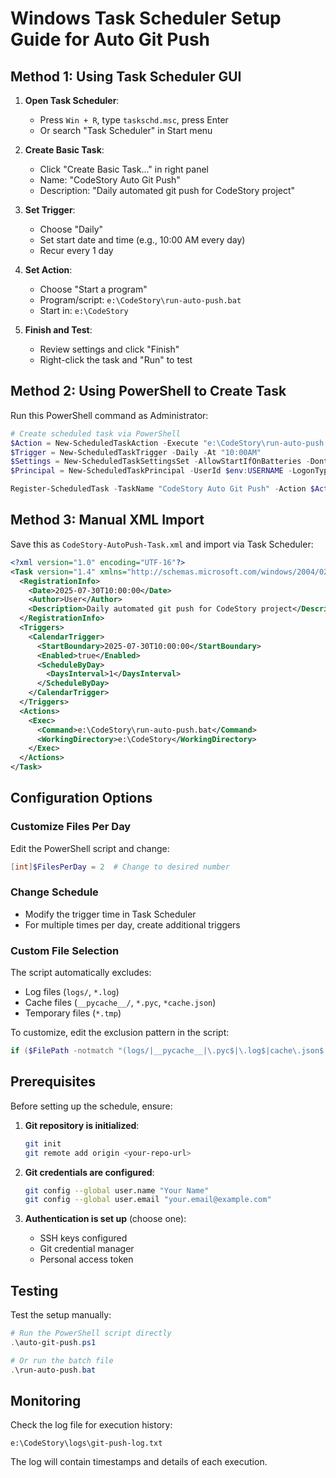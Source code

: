 # Windows Task Scheduler Setup Guide for Auto Git Push

## Method 1: Using Task Scheduler GUI

1. **Open Task Scheduler**:
   - Press `Win + R`, type `taskschd.msc`, press Enter
   - Or search "Task Scheduler" in Start menu

2. **Create Basic Task**:
   - Click "Create Basic Task..." in right panel
   - Name: "CodeStory Auto Git Push"
   - Description: "Daily automated git push for CodeStory project"

3. **Set Trigger**:
   - Choose "Daily"
   - Set start date and time (e.g., 10:00 AM every day)
   - Recur every 1 day

4. **Set Action**:
   - Choose "Start a program"
   - Program/script: `e:\CodeStory\run-auto-push.bat`
   - Start in: `e:\CodeStory`

5. **Finish and Test**:
   - Review settings and click "Finish"
   - Right-click the task and "Run" to test

## Method 2: Using PowerShell to Create Task

Run this PowerShell command as Administrator:

```powershell
# Create scheduled task via PowerShell
$Action = New-ScheduledTaskAction -Execute "e:\CodeStory\run-auto-push.bat" -WorkingDirectory "e:\CodeStory"
$Trigger = New-ScheduledTaskTrigger -Daily -At "10:00AM"
$Settings = New-ScheduledTaskSettingsSet -AllowStartIfOnBatteries -DontStopIfGoingOnBatteries -StartWhenAvailable
$Principal = New-ScheduledTaskPrincipal -UserId $env:USERNAME -LogonType Interactive

Register-ScheduledTask -TaskName "CodeStory Auto Git Push" -Action $Action -Trigger $Trigger -Settings $Settings -Principal $Principal -Description "Daily automated git push for CodeStory project"
```

## Method 3: Manual XML Import

Save this as `CodeStory-AutoPush-Task.xml` and import via Task Scheduler:

```xml
<?xml version="1.0" encoding="UTF-16"?>
<Task version="1.4" xmlns="http://schemas.microsoft.com/windows/2004/02/mit/task">
  <RegistrationInfo>
    <Date>2025-07-30T10:00:00</Date>
    <Author>User</Author>
    <Description>Daily automated git push for CodeStory project</Description>
  </RegistrationInfo>
  <Triggers>
    <CalendarTrigger>
      <StartBoundary>2025-07-30T10:00:00</StartBoundary>
      <Enabled>true</Enabled>
      <ScheduleByDay>
        <DaysInterval>1</DaysInterval>
      </ScheduleByDay>
    </CalendarTrigger>
  </Triggers>
  <Actions>
    <Exec>
      <Command>e:\CodeStory\run-auto-push.bat</Command>
      <WorkingDirectory>e:\CodeStory</WorkingDirectory>
    </Exec>
  </Actions>
</Task>
```

## Configuration Options

### Customize Files Per Day
Edit the PowerShell script and change:
```powershell
[int]$FilesPerDay = 2  # Change to desired number
```

### Change Schedule
- Modify the trigger time in Task Scheduler
- For multiple times per day, create additional triggers

### Custom File Selection
The script automatically excludes:
- Log files (`logs/`, `*.log`)
- Cache files (`__pycache__/`, `*.pyc`, `*cache.json`)
- Temporary files (`*.tmp`)

To customize, edit the exclusion pattern in the script:
```powershell
if ($FilePath -notmatch "(logs/|__pycache__|\.pyc$|\.log$|cache\.json$|\.tmp$)") {
```

## Prerequisites

Before setting up the schedule, ensure:

1. **Git repository is initialized**:
   ```bash
   git init
   git remote add origin <your-repo-url>
   ```

2. **Git credentials are configured**:
   ```bash
   git config --global user.name "Your Name"
   git config --global user.email "your.email@example.com"
   ```

3. **Authentication is set up** (choose one):
   - SSH keys configured
   - Git credential manager
   - Personal access token

## Testing

Test the setup manually:
```powershell
# Run the PowerShell script directly
.\auto-git-push.ps1

# Or run the batch file
.\run-auto-push.bat
```

## Monitoring

Check the log file for execution history:
```
e:\CodeStory\logs\git-push-log.txt
```

The log will contain timestamps and details of each execution.
